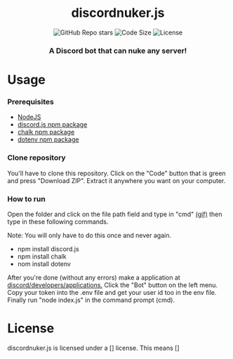 <h1 align="center">discordnuker.js</h1>
<p align="center">
<img alt="GitHub Repo stars" src="https://img.shields.io/github/stars/ibzann/discordnuker.js?color=%231c1c1c&style=for-the-badge">
<img alt="Code Size" src="https://img.shields.io/github/languages/code-size/ibzann/discordnuker.js?color=%231c1c1c&style=for-the-badge">
<img alt="License" src="https://img.shields.io/github/license/ibzann/discordnuker.js?color=%231c1c1c&style=for-the-badge">
</p>
<h3 align="center">A Discord bot that can nuke any server!</h3>
<h1>Usage</h1>
<h3>Prerequisites</h3>
<ul>
  <li><a rel="noopener" target="_blank" href="https://nodejs.org/en/">NodeJS</a></li>
  <li><a rel="noopener" target="_blank" href="https://www.npmjs.com/package/discord.js">discord.js npm package</a></li>
  <li><a rel="noopener" target="_blank" href="https://www.npmjs.com/package/chalk">chalk npm package</a></li>
  <li><a rel="noopener" target="_blank" href="https://www.npmjs.com/package/dotenv">dotenv npm package</a></li>
</ul>
<h3>Clone repository</h3>
<p>You'll have to clone this repository. Click on the "Code" button that is green and press "Download ZIP". Extract it anywhere you want on your computer.</p>
<h3>How to run</h3>
<p>Open the folder and click on the file path field and type in "cmd" <a href="https://i.ibb.co/yFXs8Tn/my-BHI8t1hetf-OVWt.gif">(gif)</a> then type in these following commands.

Note: You will only have to do this once and never again.</p>
<ul>
  <li>npm install discord.js</li>
  <li>npm install chalk</li>
  <li>nom install dotenv</li>
</ul>
<p>After you're done (without any errors) make a application at <a href="https://discord.com/developers/applications">discord/developers/applications.</a> Click the "Bot" button on the left menu. Copy your token into the .env file and get your user id too in the env file. Finally run "node index.js" in the command prompt (cmd).</p>
<h1>License</h1>
<p>discordnuker.js is licensed under a [] license. This means []</p>
